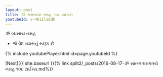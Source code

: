 ```yaml
---
layout: post
title: ૐ શ્રમનાયાં નમહ ૧૦૮ ટાઈમ્સ
youtubeId: v-4KiIlsEdk
---
```

 
 
 ૐ વ્યસાય નમહ  
 
 -  જે વેદ વ્યાસનું સ્વરૂપ છે 
 
  
 
  
 
 
 
 
 
 


{% include youtubePlayer.html id=page.youtubeId %}
 
[Next]({{ site.baseurl }}{% link  split2/_posts/2016-08-17-ૐ સાત્ત્વતામપતયે નમહ ૧૦૮ ટાઈમ્સ.md%})
 
